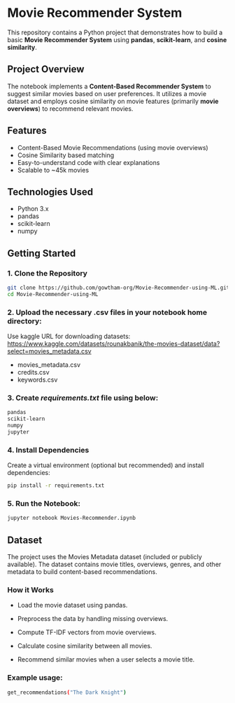 # Movie Recommender System

This repository contains a Python project that demonstrates how to build a basic **Movie Recommender System** using **pandas**, **scikit-learn**, and **cosine similarity**.
## Project Overview

The notebook implements a **Content-Based Recommender System** to suggest similar movies based on user preferences. It utilizes a movie dataset and employs cosine similarity on movie features (primarily **movie overviews**) to recommend relevant movies.

## Features

- Content-Based Movie Recommendations (using movie overviews)
- Cosine Similarity based matching
- Easy-to-understand code with clear explanations
- Scalable to ~45k movies

## Technologies Used

- Python 3.x
- pandas
- scikit-learn
- numpy

## Getting Started

### 1. Clone the Repository

```bash
git clone https://github.com/gowtham-org/Movie-Recommender-using-ML.git
cd Movie-Recommender-using-ML
```

### 2. Upload the necessary .csv files in your notebook home directory:
Use kaggle URL for downloading datasets: https://www.kaggle.com/datasets/rounakbanik/the-movies-dataset/data?select=movies_metadata.csv
- movies_metadata.csv
- credits.csv
- keywords.csv
  
### 3. Create *requirements.txt* file using below:
```bash
pandas
scikit-learn
numpy
jupyter
```

### 4. Install Dependencies
Create a virtual environment (optional but recommended) and install dependencies:
```bash
pip install -r requirements.txt
```

### 5. Run the Notebook:
```bash
jupyter notebook Movies-Recommender.ipynb
```
## Dataset
The project uses the Movies Metadata dataset (included or publicly available). The dataset contains movie titles, overviews, genres, and other metadata to build content-based recommendations.

### How it Works
- Load the movie dataset using pandas.

- Preprocess the data by handling missing overviews.

- Compute TF-IDF vectors from movie overviews.

- Calculate cosine similarity between all movies.

- Recommend similar movies when a user selects a movie title.

### Example usage:
```bash
get_recommendations("The Dark Knight")
```

